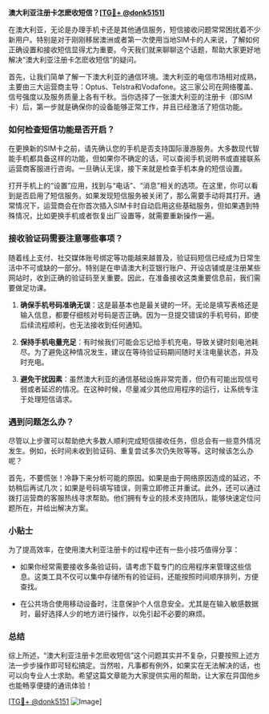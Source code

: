 **澳大利亚注册卡怎麽收短信？[[TG💪+ @donk5151](https://t.me/s/donk5151)]**

在澳大利亚，无论是办理手机卡还是其他通信服务，短信接收问题常常困扰着不少新用户。特别是对于刚刚移居澳洲或者第一次使用当地SIM卡的人来说，了解如何正确设置和接收短信显得尤为重要。今天我们就来聊聊这个话题，帮助大家更好地解决“澳大利亚注册卡怎麽收短信”的疑问。

首先，让我们简单了解一下澳大利亚的通信环境。澳大利亚的电信市场相对成熟，主要由三大运营商主导：Optus、Telstra和Vodafone。这三家公司在网络覆盖、信号强度以及服务质量上各有千秋。当你选择了一张澳大利亚的注册卡（即SIM卡）后，第一步就是确保你的设备能够正常工作，并且已经激活了短信功能。

### 如何检查短信功能是否开启？

在更换新的SIM卡之前，请先确认您的手机是否支持国际漫游服务。大多数现代智能手机都具备这样的功能，但如果你不确定的话，可以查阅手机说明书或直接联系运营商客服进行咨询。一旦确认无误，接下来就是检查手机本身的短信设置。

打开手机上的“设置”应用，找到与“电话”、“消息”相关的选项。在这里，你可以看到是否启用了短信服务。如果发现短信服务被关闭了，那么需要手动将其打开。通常情况下，运营商会在你首次插入SIM卡时自动启用这些基础服务，但如果遇到特殊情况，比如更换手机或者恢复出厂设置等，就需要重新操作一遍。

### 接收验证码需要注意哪些事项？

随着线上支付、社交媒体账号绑定等功能越来越普及，验证码短信已经成为日常生活中不可或缺的一部分。特别是在申请澳大利亚银行账户、开设店铺或是注册某些网站时，收到正确的验证码至关重要。因此，在准备接收这类重要信息前，我们需要做足功课。

1. **确保手机号码准确无误**：这是最基本也是最关键的一环。无论是填写表格还是输入信息，都要仔细核对号码是否正确。因为一旦提交错误的手机号码，即使后续流程顺利，也无法接收到任何通知。
   
2. **保持手机电量充足**：有时候我们可能会忘记给手机充电，导致关键时刻电池耗尽。为了避免这种情况发生，建议在等待验证码期间随时关注电量状态，并及时充电。

3. **避免干扰因素**：虽然澳大利亚的通信基础设施非常完善，但仍有可能出现信号弱或者延迟的情况。在这种时候，尽量减少其他应用程序的运行，让系统专注于处理短信请求。

### 遇到问题怎么办？

尽管以上步骤可以帮助绝大多数人顺利完成短信接收任务，但总会有一些意外情况发生。例如，长时间未收到验证码、重复尝试多次仍失败等等。这时候该怎么办呢？

首先，不要慌张！冷静下来分析可能的原因。如果是由于网络原因造成的延迟，不妨稍后再试几次；如果是号码填写错误，则需立即修正并重试。此外，还可以通过拨打运营商的客服热线寻求帮助。他们拥有专业的技术支持团队，能够快速定位问题所在，并给出解决方案。

### 小贴士

为了提高效率，在使用澳大利亚注册卡的过程中还有一些小技巧值得分享：

- 如果你经常需要接收多条验证码，请考虑下载专门的应用程序来管理这些信息。这类工具不仅可以集中存储所有的验证码，还能按照时间顺序排列，方便查找。
  
- 在公共场合使用移动设备时，注意保护个人信息安全。尤其是在输入敏感数据时，最好选择人少的地方进行操作，以免引起不必要的麻烦。

### 总结

综上所述，“澳大利亚注册卡怎麽收短信”这个问题其实并不复杂，只要按照上述方法一步步操作即可轻松搞定。当然啦，凡事都有例外，如果实在无法解决的话，也可以向专业人士求助。希望这篇文章能为大家提供实用的帮助，让大家在异国他乡也能畅享便捷的通讯体验！

[[TG💪+ @donk5151](https://t.me/s/donk5151) ![Image](https://i.postimg.cc/rwNCRYN7/Snipaste-2025-04-30-17-27-05.png)]